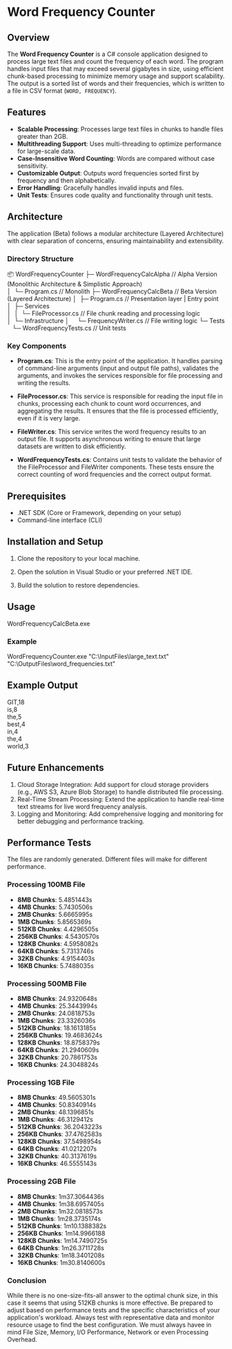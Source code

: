 # Word Frequency Counter

## Overview

The **Word Frequency Counter** is a C# console application designed to process large text files and count the frequency of each word. The program handles input files that may exceed several gigabytes in size, using efficient chunk-based processing to minimize memory usage and support scalability. The output is a sorted list of words and their frequencies, which is written to a file in CSV format (`WORD, FREQUENCY`).

## Features

- **Scalable Processing**: Processes large text files in chunks to handle files greater than 2GB.
- **Multithreading Support**: Uses multi-threading to optimize performance for large-scale data.
- **Case-Insensitive Word Counting**: Words are compared without case sensitivity.
- **Customizable Output**: Outputs word frequencies sorted first by frequency and then alphabetically.
- **Error Handling**: Gracefully handles invalid inputs and files.
- **Unit Tests**: Ensures code quality and functionality through unit tests.

## Architecture

The application (Beta) follows a modular architecture (Layered Architecture) with clear separation of concerns, ensuring maintainability and extensibility.

### Directory Structure
	

📦 WordFrequencyCounter
├─ WordFrequencyCalcAlpha		// Alpha Version (Monolithic Architecture & Simplistic Approach)	
│  └─ Program.cs				// Monolith
├─ WordFrequencyCalcBeta		// Beta Version (Layered Architecture)
│  ├─ Program.cs				// Presentation layer | Entry point
│  ├─ Services					
│  │  └─ FileProcessor.cs		// File chunk reading and processing logic
│  └─ Infrastructure
│     └─ FrequencyWriter.cs		// File writing logic
└─ Tests
   └─ WordFrequencyTests.cs		// Unit tests




### Key Components

- **Program.cs**: This is the entry point of the application. It handles parsing of command-line arguments (input and output file paths), validates the arguments, and invokes the services responsible for file processing and writing the results.
  
- **FileProcessor.cs**: This service is responsible for reading the input file in chunks, processing each chunk to count word occurrences, and aggregating the results. It ensures that the file is processed efficiently, even if it is very large.
  
- **FileWriter.cs**: This service writes the word frequency results to an output file. It supports asynchronous writing to ensure that large datasets are written to disk efficiently.

- **WordFrequencyTests.cs**: Contains unit tests to validate the behavior of the FileProcessor and FileWriter components. These tests ensure the correct counting of word frequencies and the correct output format.

## Prerequisites

- .NET SDK (Core or Framework, depending on your setup)
- Command-line interface (CLI)

## Installation and Setup

1. Clone the repository to your local machine.   
      
2. Open the solution in Visual Studio or your preferred .NET IDE.

3. Build the solution to restore dependencies.

## Usage

WordFrequencyCalcBeta.exe <input-file-path> <output-file-path>

### Example

WordFrequencyCounter.exe "C:\InputFiles\large_text.txt" "C:\OutputFiles\word_frequencies.txt"

## Example Output
GIT,18<br />
is,8<br />
the,5<br />
best,4<br />
in,4<br />
the,4<br />
world,3<br />

## Future Enhancements

1. Cloud Storage Integration: Add support for cloud storage providers (e.g., AWS S3, Azure Blob Storage) to handle distributed file processing.
2. Real-Time Stream Processing: Extend the application to handle real-time text streams for live word frequency analysis.
3. Logging and Monitoring: Add comprehensive logging and monitoring for better debugging and performance tracking.

## Performance Tests

The files are randomly generated. Different files will make for different performance.

### Processing 100MB File

- **8MB Chunks**: 5.4851443s
- **4MB Chunks**: 5.7430506s
- **2MB Chunks**: 5.6665995s
- **1MB Chunks**: 5.8565369s
- **512KB Chunks**: 4.4296505s
- **256KB Chunks**: 4.5430570s
- **128KB Chunks**: 4.5958082s
- **64KB Chunks**: 5.7313746s
- **32KB Chunks**: 4.9154403s
- **16KB Chunks**: 5.7488035s

### Processing 500MB File

- **8MB Chunks**: 24.9320648s
- **4MB Chunks**: 25.3443994s
- **2MB Chunks**: 24.0818753s
- **1MB Chunks**: 23.3326036s
- **512KB Chunks**: 18.1613185s
- **256KB Chunks**: 19.4683624s
- **128KB Chunks**: 18.8758379s
- **64KB Chunks**: 21.2940609s
- **32KB Chunks**: 20.7861753s
- **16KB Chunks**: 24.3048824s

### Processing 1GB File

- **8MB Chunks**: 49.5605301s
- **4MB Chunks**: 50.8340914s
- **2MB Chunks**: 48.1396851s
- **1MB Chunks**: 46.3129412s
- **512KB Chunks**: 36.2043223s
- **256KB Chunks**: 37.4762583s
- **128KB Chunks**: 37.5498954s
- **64KB Chunks**: 41.0212207s
- **32KB Chunks**: 40.3137619s
- **16KB Chunks**: 46.5555143s

### Processing 2GB File

- **8MB Chunks**: 1m37.3064436s
- **4MB Chunks**: 1m38.6957405s
- **2MB Chunks**: 1m32.0818573s
- **1MB Chunks**: 1m28.3735174s
- **512KB Chunks**: 1m10.1388382s
- **256KB Chunks**: 1m14.9966188
- **128KB Chunks**: 1m14.7490725s
- **64KB Chunks**: 1m26.3711728s
- **32KB Chunks**: 1m18.3401208s
- **16KB Chunks**: 1m30.8140600s

### Conclusion

While there is no one-size-fits-all answer to the optimal chunk size, in this case it seems that using 512KB chunks is more effective. Be prepared to adjust based on performance tests and the specific characteristics of your application's workload. Always test with representative data and monitor resource usage to find the best configuration. We must always havee in mind File Size, Memory, I/O Performance, Network or even Processing Overhead.



